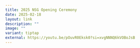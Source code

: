 ```yaml
---
title: 2025 NSG Opening Ceremony
date: 2025-02-18
layout: link
description: ""
image: ""
variant: tiptap
external: https://youtu.be/pOuvR0Eksk0?si=xvgNNNQ6kVOBoJsB
---
```

